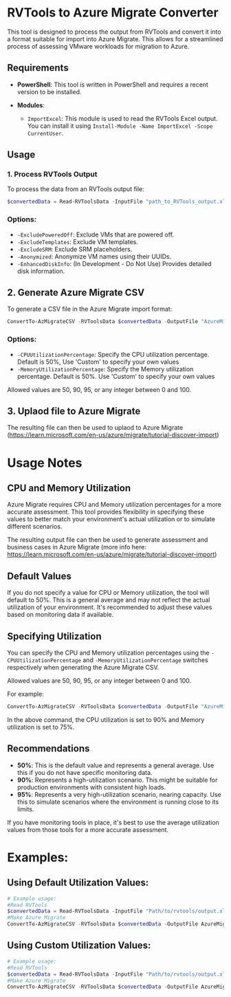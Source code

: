 # RVTools to Azure Migrate Converter

This tool is designed to process the output from RVTools and convert it into a format suitable for import into Azure Migrate. This allows for a streamlined process of assessing VMware workloads for migration to Azure.

## Requirements

- **PowerShell**: This tool is written in PowerShell and requires a recent version to be installed.
  
- **Modules**:
  - `ImportExcel`: This module is used to read the RVTools Excel output. You can install it using `Install-Module -Name ImportExcel -Scope CurrentUser`.

## Usage

### 1. Process RVTools Output

To process the data from an RVTools output file:

```powershell
$convertedData = Read-RVToolsData -InputFile "path_to_RVTools_output.xlsx"
```
### Options:

- `-ExcludePoweredOff`: Exclude VMs that are powered off.
- `-ExcludeTemplates`: Exclude VM templates.
- `-ExcludeSRM`: Exclude SRM placeholders.
- `-Anonymized`: Anonymize VM names using their UUIDs.
- `-EnhancedDiskInfo`: (In Development - Do Not Use) Provides detailed disk information.

## 2. Generate Azure Migrate CSV
To generate a CSV file in the Azure Migrate import format:

```powershell
ConvertTo-AzMigrateCSV -RVToolsData $convertedData -OutputFile "AzureMigrate.csv"
```

### Options:
- `-CPUUtilizationPercentage`: Specify the CPU utilization percentage. Default is 50%, Use 'Custom' to specify your own values
- `-MemoryUtilizationPercentage`: Specify the Memory utilization percentage. Default is 50%. Use 'Custom' to specify your own values

Allowed values are 50, 90, 95, or any integer between 0 and 100.

## 3. Uplaod file to Azure Migrate

The resulting file can then be used to uplaod to Azure Migrate (https://learn.microsoft.com/en-us/azure/migrate/tutorial-discover-import)

# Usage Notes

## CPU and Memory Utilization

Azure Migrate requires CPU and Memory utilization percentages for a more accurate assessment. This tool provides flexibility in specifying these values to better match your environment's actual utilization or to simulate different scenarios.

The resulting output file can then be used to generate assessment and business cases in Azure Migrate (more info here: https://learn.microsoft.com/en-us/azure/migrate/tutorial-discover-import)

## Default Values
If you do not specify a value for CPU or Memory utilization, the tool will default to 50%. This is a general average and may not reflect the actual utilization of your environment. It's recommended to adjust these values based on monitoring data if available.

## Specifying Utilization
You can specify the CPU and Memory utilization percentages using the `-CPUUtilizationPercentage` and `-MemoryUtilizationPercentage` switches respectively when generating the Azure Migrate CSV. 

Allowed values are 50, 90, 95, or any integer between 0 and 100.

For example:

```powershell
ConvertTo-AzMigrateCSV -RVToolsData $convertedData -OutputFile "AzureMigrate.csv" -CPUUtilizationPercentage "90" -MemoryUtilizationPercentage "75"
```
In the above command, the CPU utilization is set to 90% and Memory utilization is set to 75%.

## Recommendations
- **50%**: This is the default value and represents a general average. Use this if you do not have specific monitoring data.
- **90%**: Represents a high-utilization scenario. This might be suitable for production environments with consistent high loads.
- **95%**: Represents a very high-utilization scenario, nearing capacity. Use this to simulate scenarios where the environment is running close to its limits.

If you have monitoring tools in place, it's best to use the average utilization values from those tools for a more accurate assessment.



# Examples:

## Using Default Utilization Values:
```powershell
# Example usage:
#Read RVTools 
$convertedData = Read-RVToolsData -InputFile "Path/to/rvtools/output.xlsx"
#Make Azure Migrate
ConvertTo-AzMigrateCSV -RVToolsData $convertedData -OutputFile AzureMigrate.csv -CPUUtilization 50 -MemoryUtilization 50
```
## Using Custom Utilization Values:
```powershell
# Example usage:
#Read RVTools 
$convertedData = Read-RVToolsData -InputFile "Path/to/rvtools/output.xlsx"
#Make Azure Migrate
ConvertTo-AzMigrateCSV -RVToolsData $convertedData -OutputFile AzureMigrate.csv -CPUUtilization [0-100] -MemoryUtilizationPercentage [0-100]
```
